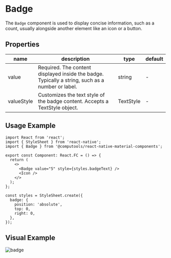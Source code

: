 # Badge

The ```Badge``` component is used to display concise information, such as a count, usually alongside another element like an icon or a button.

## Properties

| name | description | type | default |
| ------ | ------ | ------ | ----|
| value | Required. The content displayed inside the badge. Typically a string, such as a number or label. | string | - |
| valueStyle | Customizes the text style of the badge content. Accepts a TextStyle object. | TextStyle | - |

## Usage Example

```
import React from 'react';
import { StyleSheet } from 'react-native';
import { Badge } from '@computools/react-native-material-components';

export const Component: React.FC = () => {
  return (
    <>
      <Badge value="5" style={styles.badgeText} />
      <Icon />
    </>
  );
};

const styles = StyleSheet.create({
  badge: {
    position: 'absolute',
    top: 0,
    right: 0,
  },
});
```

## Visual Example

![badge](https://ik.imagekit.io/Computools/rn-material-components/badge_light.png?updatedAt=1733926687727)

